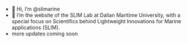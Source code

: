 - 👋 Hi, I’m @slimarine
- 👀 I’m the website of the SLIM Lab at Dalian Maritime University, with a special focus on Scientifics behind Lightweight Innovations for Marine applications (SLIM).
- more updates coming soon

<!---
slimarine/slimarine is a ✨ special ✨ repository because its `README.md` (this file) appears on your GitHub profile.
You can click the Preview link to take a look at your changes.
--->
